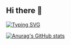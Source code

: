 ## Hi there 👋
[![Typing SVG](https://readme-typing-svg.demolab.com?font=Fira+Code&size=25&letterSpacing=nomal&pause=1000&color=2AA0F7&width=435&lines=Android+Developer)](https://git.io/typing-svg)

[![Anurag's GitHub stats](https://github-readme-stats.vercel.app/api?username=UiHyeon-Kim)](https://github.com/anuraghazra/github-readme-stats)




<!--
**UiHyeon-Kim/UiHyeon-Kim** is a ✨ _special_ ✨ repository because its `README.md` (this file) appears on your GitHub profile.

Here are some ideas to get you started:

- 🔭 I’m currently working on ...
- 🌱 I’m currently learning ...
- 👯 I’m looking to collaborate on ...
- 🤔 I’m looking for help with ...
- 💬 Ask me about ...
- 📫 How to reach me: ...
- 😄 Pronouns: ...
- ⚡ Fun fact: ...
-->
